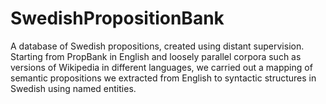 # SwedishPropositionBank
A database of Swedish propositions, created using distant supervision. Starting from PropBank in English and loosely parallel corpora such as versions of Wikipedia in different languages, we carried out a mapping of semantic propositions we extracted from English to syntactic structures in Swedish using named entities.